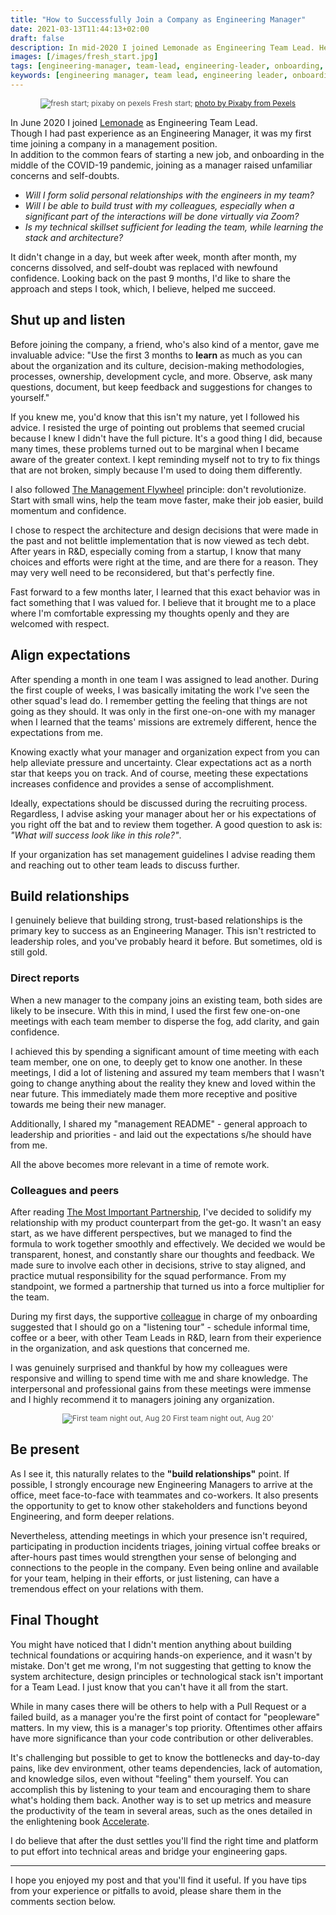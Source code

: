 ```yaml
---
title: "How to Successfully Join a Company as Engineering Manager"
date: 2021-03-13T11:44:13+02:00
draft: false
description: In mid-2020 I joined Lemonade as Engineering Team Lead. Here are 4 things I did to succeed. 
images: [/images/fresh_start.jpg]
tags: [engineering-manager, team-lead, engineering-leader, onboarding, tech-leadership, lemonade, relationships, shut-up-and-listen, align-expectations, be-present]
keywords: [engineering manager, team lead, engineering leader, onboarding, tech leadership, lemonade, relationships, shut up and listen, align expectations, be present]
---
```

<p style="
  font-size: 12px;
  text-align: center;
  color: rgba(0,0,0,.68);">
  <img src="/images/fresh_start.jpg" alt="fresh start; pixaby on pexels ">
  Fresh start; <a href="https://www.pexels.com/photo/black-ball-point-pen-on-white-notebook-158771/">photo by Pixaby from Pexels</a>
</p>

In June 2020 I joined [Lemonade](https://www.lemonade.com/) as Engineering Team Lead.    
Though I had past experience as an Engineering Manager, it was my first time joining a company in a management position.    
In addition to the common fears of starting a new job, and onboarding in the middle of the COVID-19 pandemic, joining as a manager raised unfamiliar concerns and self-doubts.
- *Will I form solid personal relationships with the engineers in my team?*
- *Will I be able to build trust with my colleagues, especially when a significant part of the interactions will be done virtually via Zoom?*
- *Is my technical skillset sufficient for leading the team, while learning the stack and architecture?*

It didn't change in a day, but week after week, month after month, my concerns dissolved, and self-doubt was replaced with newfound confidence. Looking back on the past 9 months, I'd like to share the approach and steps I took, which, I believe, helped me succeed.

## Shut up and listen
Before joining the company, a friend, who's also kind of a mentor, gave me invaluable advice: "Use the first 3 months to **learn** as much as you can about the organization and its culture, decision-making methodologies, processes, ownership, development cycle, and more. Observe, ask many questions, document, but keep feedback and suggestions for changes to yourself."

If you knew me, you'd know that this isn't my nature, yet I followed his advice. I resisted the urge of pointing out problems that seemed crucial because I knew I didn't have the full picture. It's a good thing I did, because many times, these problems turned out to be marginal when I became aware of the greater context. I kept reminding myself not to try to fix things that are not broken, simply because I'm used to doing them differently.

I also followed [The Management Flywheel](https://skamille.medium.com/the-management-flywheel-c076f398969b) principle: don't revolutionize. Start with small wins, help the team move faster, make their job easier, build momentum and confidence.

I chose to respect the architecture and design decisions that were made in the past and not belittle implementation that is now viewed as tech debt. After years in R&D, especially coming from a startup, I know that many choices and efforts were right at the time, and are there for a reason. They may very well need to be reconsidered, but that's perfectly fine.

Fast forward to a few months later, I learned that this exact behavior was in fact something that I was valued for. I believe that it brought me to a place where I'm comfortable expressing my thoughts openly and they are welcomed with respect.

## Align expectations
After spending a month in one team I was assigned to lead another. During the first couple of weeks, I was basically imitating the work I've seen the other squad's lead do. I remember getting the feeling that things are not going as they should. It was only in the first one-on-one with my manager when I learned that the teams' missions are extremely different, hence the expectations from me.

Knowing exactly what your manager and organization expect from you can help alleviate pressure and uncertainty. Clear expectations act as a north star that keeps you on track. And of course, meeting these expectations increases confidence and provides a sense of accomplishment.

Ideally, expectations should be discussed during the recruiting process.
Regardless, I advise asking your manager about her or his expectations of you right off the bat and to review them together. A good question to ask is: *"What will success look like in this role?"*.

If your organization has set management guidelines I advise reading them and reaching out to other team leads to discuss further.

## Build relationships
I genuinely believe that building strong, trust-based relationships is the primary key to success as an Engineering Manager. This isn't restricted to leadership roles, and you've probably heard it before. But sometimes, old is still gold.

### Direct reports
When a new manager to the company joins an existing team, both sides are likely to be insecure. With this in mind, I used the first few one-on-one meetings with each team member to disperse the fog, add clarity, and gain confidence.

I achieved this by spending a significant amount of time meeting with each team member, one on one, to deeply get to know one another. In these meetings, I did a lot of listening and assured my team members that I wasn't going to change anything about the reality they knew and loved within the near future. This immediately made them more receptive and positive towards me being their new manager.

Additionally, I shared my "management README" - general approach to leadership and priorities - and laid out the expectations s/he should have from me.

All the above becomes more relevant in a time of remote work.

### Colleagues and peers
After reading [The Most Important Partnership](https://avivbenyosef.com/the-most-important-partnership/), I've decided to solidify my relationship with my product counterpart from the get-go.
It wasn't an easy start, as we have different perspectives, but we managed to find the formula to work together smoothly and effectively.
We decided we would be transparent, honest, and constantly share our thoughts and feedback. We made sure to involve each other in decisions, strive to stay aligned, and practice mutual responsibility for the squad performance. From my standpoint, we formed a partnership that turned us into a force multiplier for the team.

During my first days, the supportive [colleague](https://twitter.com/tomer_brosh) in charge of my onboarding suggested that I should go on a "listening tour" - schedule informal time, coffee or a beer, with other Team Leads in R&D, learn from their experience in the organization, and ask questions that concerned me.

I was genuinely surprised and thankful by how my colleagues were responsive and willing to spend time with me and share knowledge. The interpersonal and professional gains from these meetings were immense and I highly recommend it to managers joining any organization.

<p style="
  font-size: 12px;
  text-align: center;
  color: rgba(0,0,0,.68);">
  <img src="/images/team_night_out.jpg" alt="First team night out, Aug 20">
  First team night out, Aug 20' 
</p>

## Be present
As I see it, this naturally relates to the **"build relationships"** point. If possible, I strongly encourage new Engineering Managers to arrive at the office, meet face-to-face with teammates and co-workers. It also presents the opportunity to get to know other stakeholders and functions beyond Engineering, and form deeper relations.

Nevertheless, attending meetings in which your presence isn't required, participating in production incidents triages, joining virtual coffee breaks or after-hours past times would strengthen your sense of belonging and connections to the people in the company. Even being online and available for your team, helping in their efforts, or just listening, can have a tremendous effect on your relations with them.

## Final Thought
You might have noticed that I didn't mention anything about building technical foundations or acquiring hands-on experience, and it wasn't by mistake. Don't get me wrong, I'm not suggesting that getting to know the system architecture, design principles or technological stack isn't important for a Team Lead. I just know that you can't have it all from the start.

While in many cases there will be others to help with a Pull Request or a failed build, as a manager you're the first point of contact for "peopleware" matters. In my view, this is a manager's top priority. Oftentimes other affairs have more significance than your code contribution or other deliverables.

It's challenging but possible to get to know the bottlenecks and day-to-day pains, like dev
environment, other teams dependencies, lack of automation, and knowledge silos, even without
"feeling" them yourself. You can accomplish this by listening to your team and encouraging them to
share what's holding them back. Another way is to set up metrics and measure the productivity of the
team in several areas, such as the ones detailed in the enlightening book [Accelerate](https://www.amazon.com/Accelerate-Software-Performing-Technology-Organizations/dp/1942788339).

I do believe that after the dust settles you'll find the right time and platform to put effort into technical areas and bridge your engineering gaps.

---
I hope you enjoyed my post and that you'll find it useful. If you have tips from your experience or pitfalls to avoid, please share them in the comments section below.

